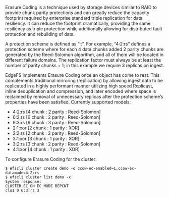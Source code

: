 Erasure Coding is a technique used by storage devices similar to RAID to provide chunk parity protections
and can greatly reduce the capacity footprint required by enterprise standard triple replication for data
resiliency. It can reduce the footprint dramatically, providing the same resiliency as triple protection while
additionally allowing for distributed fault protection and rebuilding of data.

A protection scheme is defined as “<K>:<M>:<algorithm>”. For example, “4:2:rs” defines a protection
scheme where for each 4 data chunks added 2 parity chunks are generated by the Reed-Solomon
algorithm, and all of them will be located in different failure domains.
The replication factor must always be at least the number of parity chunks + 1; in this example we require
3 replicas on ingest.

EdgeFS  implements Erasure Coding once an object has come to rest. This complements traditional
mirroring (replication) by allowing ingest data to be replicated in a highly performant manner utilizing high
speed Replicast, inline deduplication and compression, and later encoded where space is reclaimed by
removal of unnecessary replicas after the protection scheme’s properties have been satisfied.
Currently supported models:
* 4:2:rs [4 chunk : 2 parity : Reed-Solomon]
* 6:2:rs [6 chunk : 2 parity : Reed-Solomon]
* 9:3:rs [9 chunk : 3 parity : Reed-Solomon]
* 2:1:xor [2 chunk : 1 parity : XOR]
* 2:2:rs [2 chunk : 2 parity : Reed-Solomon]
* 3:1:xor [3 chunk : 1 parity : XOR]
* 3:2:rs [3 chunk : 2 parity : Reed-Solomon]
* 4:1:xor [4 chunk : 1 parity : XOR]


To configure Erasure Coding for the cluster:
```
$ efscli cluster create demo -o ccow-ec-enabled=1,ccow-ec-datamode=4:2:rs
$ efscli cluster list demo -x
System response:
CLUSTER EC_ON EC_MODE REPCNT
clu1 0 6:3:rs 3

```
